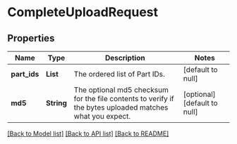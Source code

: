 # CompleteUploadRequest
## Properties

| Name | Type | Description | Notes |
|------------ | ------------- | ------------- | -------------|
| **part\_ids** | **List** | The ordered list of Part IDs.  | [default to null] |
| **md5** | **String** | The optional md5 checksum for the file contents to verify if the bytes uploaded matches what you expect.  | [optional] [default to null] |

[[Back to Model list]](../README.md#documentation-for-models) [[Back to API list]](../README.md#documentation-for-api-endpoints) [[Back to README]](../README.md)


